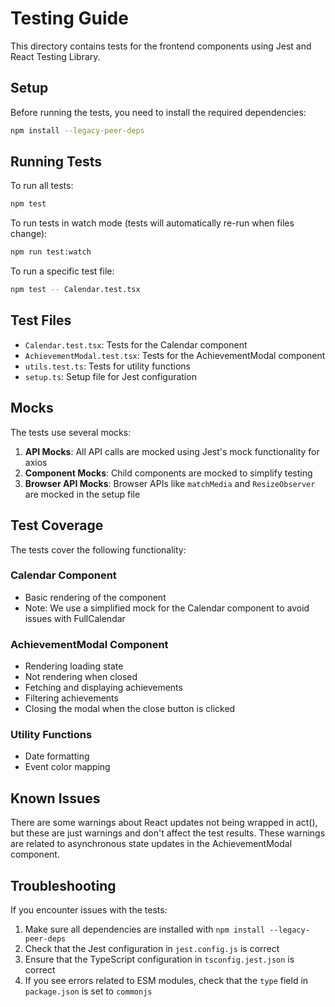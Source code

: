 # Testing Guide

This directory contains tests for the frontend components using Jest and React Testing Library.

## Setup

Before running the tests, you need to install the required dependencies:

```bash
npm install --legacy-peer-deps
```

## Running Tests

To run all tests:

```bash
npm test
```

To run tests in watch mode (tests will automatically re-run when files change):

```bash
npm run test:watch
```

To run a specific test file:

```bash
npm test -- Calendar.test.tsx
```

## Test Files

- `Calendar.test.tsx`: Tests for the Calendar component
- `AchievementModal.test.tsx`: Tests for the AchievementModal component
- `utils.test.ts`: Tests for utility functions
- `setup.ts`: Setup file for Jest configuration

## Mocks

The tests use several mocks:

1. **API Mocks**: All API calls are mocked using Jest's mock functionality for axios
2. **Component Mocks**: Child components are mocked to simplify testing
3. **Browser API Mocks**: Browser APIs like `matchMedia` and `ResizeObserver` are mocked in the setup file

## Test Coverage

The tests cover the following functionality:

### Calendar Component
- Basic rendering of the component
- Note: We use a simplified mock for the Calendar component to avoid issues with FullCalendar

### AchievementModal Component
- Rendering loading state
- Not rendering when closed
- Fetching and displaying achievements
- Filtering achievements
- Closing the modal when the close button is clicked

### Utility Functions
- Date formatting
- Event color mapping

## Known Issues

There are some warnings about React updates not being wrapped in act(), but these are just warnings and don't affect the test results. These warnings are related to asynchronous state updates in the AchievementModal component.

## Troubleshooting

If you encounter issues with the tests:

1. Make sure all dependencies are installed with `npm install --legacy-peer-deps`
2. Check that the Jest configuration in `jest.config.js` is correct
3. Ensure that the TypeScript configuration in `tsconfig.jest.json` is correct
4. If you see errors related to ESM modules, check that the `type` field in `package.json` is set to `commonjs` 